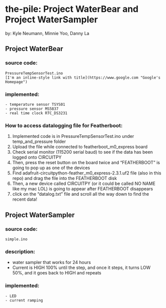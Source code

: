 # the-pile: Project WaterBear and Project WaterSampler
 by: Kyle Neumann, Minnie Yoo, Danny La

## Project WaterBear
### source code:
```
PressureTempSensorTest.ino 
[I'm an inline-style link with title](https://www.google.com "Google's Homepage")
```

### implemented:
```
- temperature sensor TSYS01
- pressure sensor MS5837
- real time clock RTC_DS3231
```
### How to access datalogging file for Featherboot:
1. Implemented code is in PressureTempSensorTest.ino under temp_and_pressure folder
2. Upload the file while connected to featherboot_m0_express board
3. Check serial monitor (115200 serial baud) to see if the data has been logged onto CIRCUITPY
4. Then, press the reset button on the board twice and “FEATHERBOOT” is going to pop up as one of the devices
5. Find adafruit-circuitpython-feather_m0_express-2.3.1.uf2 file (also in this repo) and drag the file into the FEATHERBOOT disk
6. Then, a new device called CIRCUITPY (or it could be called NO NAME like my mac LOL) is going to appear after FEATHERBOOT disappears
7. click on the “datalog.txt” file and scroll all the way down to find the recent data!


## Project WaterSampler
  
### source code:
```
simple.ino
```
### description:
- water sampler that works for 24 hours
- Current is HIGH 100% until the step, and once it steps, it turns LOW 50%, and it goes back to HIGH and repeats

### implemented:
```
- LED
- current ramping
```
